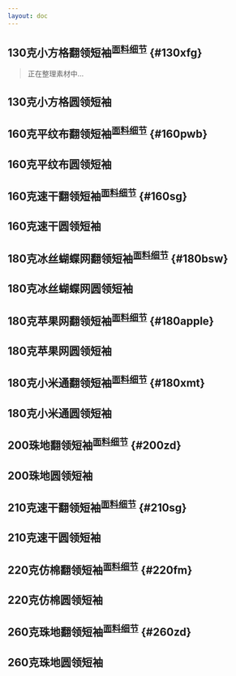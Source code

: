 ```yaml
---
layout: doc
---
```

<!-- 小方格 -->
## 130克小方格翻领短袖<sup>[面料细节](./fabric#130xfg)</sup>  {#130xfg}
> 正在整理素材中...
<Swiper :imagePaths="xfgPolo" />

## 130克小方格圆领短袖
<Swiper :imagePaths="xfgTshirt" />

<!-- 平纹布 -->
## 160克平纹布翻领短袖<sup>[面料细节](./fabric#160pwb)</sup>  {#160pwb}
<Swiper :imagePaths="pwbPolo" />

## 160克平纹布圆领短袖
<Swiper :imagePaths="pwbTshirt" />

<!-- 160克速干 -->
## 160克速干翻领短袖<sup>[面料细节](./fabric#160sg)</sup>  {#160sg}
<Swiper :imagePaths="suGanPolo" />

## 160克速干圆领短袖
<Swiper :imagePaths="suGanTshirt" />

<!-- 冰丝蝴蝶网 -->
## 180克冰丝蝴蝶网翻领短袖<sup>[面料细节](./fabric#180bsw)</sup>  {#180bsw}
<Swiper :imagePaths="bswPolo" />

## 180克冰丝蝴蝶网圆领短袖
<Swiper :imagePaths="bswTshirt" />

<!-- 180苹果网 -->
## 180克苹果网翻领短袖<sup>[面料细节](./fabric#180apple)</sup>  {#180apple}
<Swiper :imagePaths="applePolo" />

## 180克苹果网圆领短袖
<Swiper :imagePaths="appleTshirt" />

<!-- 180克小米通 -->
## 180克小米通翻领短袖<sup>[面料细节](./fabric#180xmt)</sup>  {#180xmt}
<Swiper :imagePaths="xmtPolo" />

## 180克小米通圆领短袖
<Swiper :imagePaths="xmtTshirt" />

<!-- 200珠地 -->
## 200珠地翻领短袖<sup>[面料细节](./fabric#200zd)</sup>  {#200zd}
<Swiper :imagePaths="zdPolo" />

## 200珠地圆领短袖
<Swiper :imagePaths="zdPolo" />

<!-- 210克速干 -->
## 210克速干翻领短袖<sup>[面料细节](./fabric#210sg)</sup>  {#210sg}
<Swiper :imagePaths="SGPolo" />

## 210克速干圆领短袖
<Swiper :imagePaths="SGTshirt" />

<!-- 220克仿棉 -->
## 220克仿棉翻领短袖<sup>[面料细节](./fabric#220fm)</sup>  {#220fm}
<Swiper :imagePaths="fmPolo" />

## 220克仿棉圆领短袖
<Swiper :imagePaths="fmTshirt" />

<!-- 260克珠地 -->
## 260克珠地翻领短袖<sup>[面料细节](./fabric#260zd)</sup>  {#260zd}
<Swiper :imagePaths="ZDPolo" />

## 260克珠地圆领短袖
<Swiper :imagePaths="ZDTshirt" />


<script setup>
import products from '../components/data/PhysicalMap.js'
//小方格
const xfgPolo = products.xfgPolo
const xfgTshirt = products.xfgTshirt
//平纹布
const pwbPolo = products.pwbPolo
const pwbTshirt = products.pwbTshirt
//速干
const suGanPolo = products.suGanPolo
const suGanTshirt = products.suGanTshirt
//蝴蝶网
const bswPolo = products.bswPolo
const bswTshirt = products.bswTshirt
//180苹果网
const applePolo = products.applePolo
const appleTshirt = products.appleTshirt
//小米通
const xmtPolo = products.xmtPolo
const xmtTshirt = products.xmtTshirt
//200珠地
const zdPolo = products.zdPolo
const zdTshirt = products.zdTshirt
//210克速干
const SGPolo = products.SGPolo
const SGTshirt = products.SGTshirt
//220克仿棉
const fmPolo = products.fmPolo
const fmTshirt = products.fmTshirt
//260克珠地
const ZDPolo = products.ZDPolo
const ZDTshirt = products.ZDTshirt

</script>

